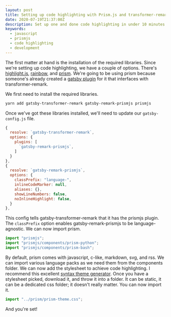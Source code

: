 ```yaml
---
layout: post
title: Setting up code highlighting with Prism.js and transformer-remark on Gatsby
date: 2020-07-19T21:37:00Z
description: Set up one and done code highlighting in under 10 minutes with Prism.js.
keywords:
  - javascript
  - prismjs
  - code highlighting
  - development
---
```


The first matter at hand is the installation of the required libraries. Since we're setting up code highlighting, we have a couple of options. There's [highlight.js](https://highlightjs.org/), [rainbow](https://github.com/ccampbell/rainbow), and [prism](https://prismjs.com/). We're going to be using prism because someone's already created a [gatsby plugin](https://www.gatsbyjs.org/packages/gatsby-remark-prismjs/) for it that interfaces with transformer-remark.

We first need to install the required libraries.

```bash
yarn add gatsby-transformer-remark gatsby-remark-prismjs prismjs
```

Once we've got these libraries installed, we'll need to update our `gatsby-config.js` file.

```javascript
{
  resolve: `gatsby-transformer-remark`,
  options: {
    plugins: [
      `gatsby-remark-prismjs`,
    ]
  }
},
{
  resolve: `gatsby-remark-prismjs`,
  options: {
    classPrefix: "language-",
    inlineCodeMarker: null,
    aliases: {},
    showLineNumbers: false,
    noInlineHighlight: false,
  }
},
```

This config tells gatsby-transformer-remark that it has the prismjs plugin. The `classPrefix` option enables gatsby-remark-prismjs to be language-agnostic. We can now import prism.

```javascript
import "prismjs";
import "prismjs/components/prism-python";
import "prismjs/components/prism-bash";
```

By default, prism comes with javascript, c-like, markdown, svg, and rss. We can import various language packs as we need them from the components folder. We can now add the stylesheet to achieve code highlighting. I recommend this excellent [syntax theme generator](https://k88hudson.github.io/syntax-highlighting-theme-generator/www/). Once you have a stylesheet picked, download it, and throw it into a folder. It can be static, it can be a dedicated css folder; it doesn't really matter. You can now import it.

```javascript
import "../prism/prism-theme.css";
```

And you're set!
